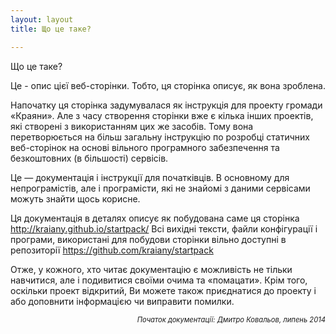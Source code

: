 ```yaml
---
layout: layout
title: Що це таке?

---
```


Що це таке?

Це - опис цієї веб-сторінки. Тобто, ця сторінка описує, як вона зроблена.

Напочатку ця сторінка задумувалася як інструкція для проекту громади «Краяни». Але з часу створення сторінки вже є кілька інших проектів, які створені з використанням цих же засобів. Тому вона перетворюється на більш загальну інструкцію по розробці статичних веб-сторінок на основі вільного програмного забезпечення та безкоштовних (в більшості) сервісів.

Це — документація і інструкції для початківців. В основному для непрограмістів, але і програмісти, які не знайомі з даними сервісами можуть знайти щось корисне. 

Ця документація в деталях описує як побудована саме ця сторінка http://kraiany.github.io/startpack/ Всі вихідні тексти, файли конфігурації і програми, використані для побудови сторінки вільно доступні в репозиторії https://github.com/kraiany/startpack 

Отже, у кожного, хто читає документацію є можливість не тільки навчитися, але і подивитися своїми очима та «помацати». Крім того, оскільки проект відкритий, Ви можете також приєднатися до проекту і або доповнити інформацією чи виправити помилки.


<div style="text-align: right; font-size: 80%; font-style: italic;">Початок документації: Дмитро Ковальов, липень 2014</div>

